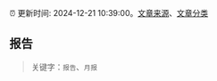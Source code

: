 :alarm_clock: 更新时间: 2024-12-21 10:39:00。[文章来源](/README.md)、[文章分类](/TAGS.md)

## 报告


> 关键字：`报告`、`月报`



